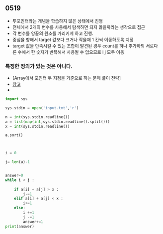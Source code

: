 ## 0519
- 투포인터라는 개념을 학습하지 않은 상태에서 진행
- 전체에서 2개의 변수를 사용해서 탐색하면 되지 않을까라는 생각으로 접근
- 각 변수를 양끝의 원소를 가리키게 하고 진행.
- 중심을 향해서 target 값보다 크거나 작을때 1 칸씩 이동하도록 지정
- target 값을 만족시킬 수 있는 조합이 발견된 경우 count를 하나 추가하되 서로다른 수에서 한 숫자가 반복해서 사용될 수 없으므로 i j 모두 이동

### 특정한 정의가 있는 것은 아니다.
- [Array에서 포인터 두 지점을 기준으로 하는 문제 풀이 전략]
- [참고](https://afteracademy.com/blog/what-is-the-two-pointer-technique)
- 


```python
import sys

sys.stdin = open('input.txt','r')

n = int(sys.stdin.readline())
a = list(map(int,sys.stdin.readline().split()))
x = int(sys.stdin.readline())

a.sort()



i = 0

j= len(a)-1


answer=0
while i < j :
    
    if a[i] + a[j] > x :
        j-=1
    elif a[i] + a[j] < x :
        i+=1
    else:
        i +=1
        j -=1
        answer+=1
print(answer)
```

